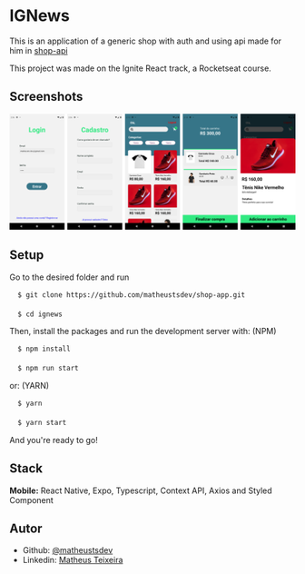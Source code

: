 # IGNews

This is an application of a generic shop with auth and using api made for him in [shop-api](https://github.com/matheustsdev/shop-api)

This project was made on the Ignite React track, a Rocketseat course.

## Screenshots

![Screens Screenshot](./.github/Screens.png)

## Setup

Go to the desired folder and run

```bash
  $ git clone https://github.com/matheustsdev/shop-app.git

  $ cd ignews
```

Then, install the packages and run the development server with:
(NPM)

```bash
  $ npm install

  $ npm run start
```

or: (YARN)

```bash
  $ yarn

  $ yarn start
```

And you're ready to go!

## Stack

**Mobile:** React Native, Expo, Typescript, Context API, Axios and Styled Component

## Autor

- Github: [@matheustsdev](https://github.com/matheustsdev)
- Linkedin: [Matheus Teixeira](https://www.linkedin.com/in/matheust0105/)
